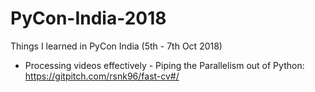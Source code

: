 # PyCon-India-2018
Things I learned in PyCon India (5th - 7th Oct 2018)

- Processing videos effectively - Piping the Parallelism out of Python: https://gitpitch.com/rsnk96/fast-cv#/
